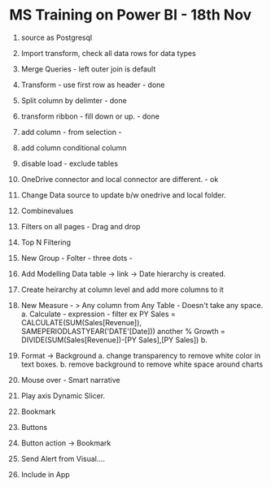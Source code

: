 # MS Training on Power BI - 18th Nov

1. source as Postgresql
2. Import transform, check all data rows for data types
3. Merge Queries - left outer join is default
4. Transform - use first row as header - done
5. Split column by delimter - done
6. transform ribbon - fill down or up. - done
7. add column - from selection -  
8. add column conditional column
9. disable load - exclude tables
10. OneDrive connector and local connector are different. - ok
11. Change Data source to update b/w onedrive and local folder.
12. Combinevalues
13. Filters on all pages - Drag and drop
14. Top N Filtering
15. New Group - Folter - three dots - 
16. Add Modelling Data table -> link -> Date hierarchy is created.
17. Create heirarchy at column level and add more columns to it
18. New Measure - > Any column from Any Table - Doesn't take any space.
    a. Calculate - expression - filter  ex PY Sales = CALCULATE(SUM(Sales[Revenue]), SAMEPERIODLASTYEAR('DATE'[Date]))  another % Growth = DIVIDE(SUM(Sales[Revenue])-[PY Sales],[PY Sales])
    b. 
19. Format -> Background
    a. change transparency to remove white color in text boxes.
    b. remove background to remove white space around charts

20. Mouse over - Smart narrative
21. Play axis Dynamic Slicer.
22. Bookmark
23. Buttons
24. Button action -> Bookmark
25. Send Alert from Visual....
26. Include in App





